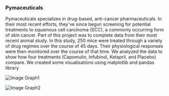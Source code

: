 ### Pymaceuticals 

Pymaceuticals specializes in drug-based, anti-cancer pharmaceuticals. In their most recent efforts, they've since begun screening for
potential treatments to squamous cell carcinoma (SCC), a commonly occurring form of skin cancer. Part of this project was
to complete data from their most recent animal study. In this study, 250 mice were treated through a variety of drug regimes over
the course of 45 days. Their physiological responses were then monitored over the course of that time. We analyzed the data to show 
how four treatments (Capomulin, Infubinol, Ketapril, and Placebo) compare. We created some visualisations using matplotlib and pandas library

![Image Graph1](https://github.com/Sbagni/Matplotlib_HW/blob/master/Pymaceuticals/errorbar.png)

![Image Graph2](https://github.com/Sbagni/Matplotlib_HW/blob/master/Pymaceuticals/plot.png)

